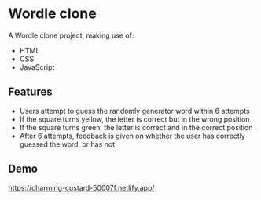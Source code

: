 
# Wordle clone

A Wordle clone project, making use of:

- HTML
- CSS
- JavaScript

## Features

- Users attempt to guess the randomly generator word within 6 attempts
- If the square turns yellow, the letter is correct but in the wrong position
- If the square turns green, the letter is correct and in the correct position
- After 6 attempts, feedback is given on whether the user has correctly guessed the word, or has not

## Demo

https://charming-custard-50007f.netlify.app/

